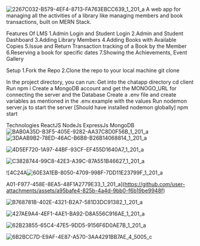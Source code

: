 
![2267C032-B579-4EF4-8713-FA763EBCC639_1_201_a](https://github.com/user-attachments/assets/6cda730b-8d4f-47ea-bfa1-dd5f34fee664)
A web app for managing all the activities of a library like managing members and book transactions, built on MERN Stack.

Features Of LMS
 1.Admin Login and Student Login
 2.Admin and Student Dashboard
 3.Adding Library Members
 4.Adding Books with Available Copies
 5.Issue and Return Transaction tracking of a Book by the Member
 6.Reserving a book for specific dates
 7.Showing the Achievements, Event Gallery

Setup
 1.Fork the Repo
 2.Clone the repo to your local machine git clone <repo-url>

In the project directory, you can run:
Get into the chatapp directory cd client
Run npm i
Create a MongoDB account and get the MONOGO_URL for connecting the server and the Database
Create a .env file and create variables as mentioned in the .env.example with the values
Run nodemon server.js to start the server [Should have installed nodemon globally]
npm start

Technologies 
ReactJS
NodeJs
ExpressJs
MongoDB
![BAB0A35D-B3F5-405E-9282-AA37C8D0F56B_1_201_a](https://github.com/user-attachments/assets/de4a0998-712a-4220-a9c0-3b4d6d3c7173)
![3DAAB9B2-78ED-46AC-B6B8-B26B14068814_1_201_a](https://github.com/user-attachments/assets/3855db0d-e1cb-4228-91fc-b28e5136965d)

![4D5EF720-1A97-44BF-93CF-EF455D1640A7_1_201_a](https://github.com/user-attachments/assets/38df440f-ae50-4570-bd23-2f09060eb246)

![C3828744-99C8-42E3-A39C-87A551B46627_1_201_a](https://github.com/user-attachments/assets/ea4f91e6-decb-46f8-a6c6-aceee83df35c)

![4C24A![60E3A1EB-8050-4709-998F-7DD11E23799F_1_201_a](https://github.com/user-attachments/assets/9e5bb5e5-67da-436a-942c-93de93a713c3)

A01-F977-458E-8EA5-48F1A2779E33_1_201_a](https://github.com/user-attachments/assets/a95bafe4-825b-4a4d-9bb0-f6b19be9948f)

![B768781B-402E-4321-B2A7-581D3DC91382_1_201_a](https://github.com/user-attachments/assets/f7df32a1-ba9a-41eb-b631-07185ffdfab1)

![427AE9A4-4EF1-4AE1-BA92-D8A556C916AE_1_201_a](https://github.com/user-attachments/assets/29dcdd03-e9fc-4033-91fe-5f1f079136d5)

![62B23855-65C4-47E5-9DD5-9156F6D0AE7B_1_201_a](https://github.com/user-attachments/assets/c4af8754-179b-4d86-b8db-1620b3fe3b8e)

![6B2BCC7D-E9AF-4E87-A570-3AA4291BB7AE_4_5005_c](https://github.com/user-attachments/assets/69e8df59-0c22-4c36-bd50-1b9eae7f98d9)









 
